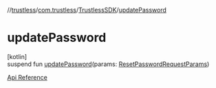 //[trustless](../../../index.md)/[com.trustless](../index.md)/[TrustlessSDK](index.md)/[updatePassword](update-password.md)

# updatePassword

[kotlin]\
suspend fun [updatePassword](update-password.md)(params: [ResetPasswordRequestParams](../../com.trustless.requests.identity.resetPassword/-reset-password-request-params/index.md))

[Api Reference](https://developer.staq.io/docs/apis/identity#/User%20management/Set%20password)
